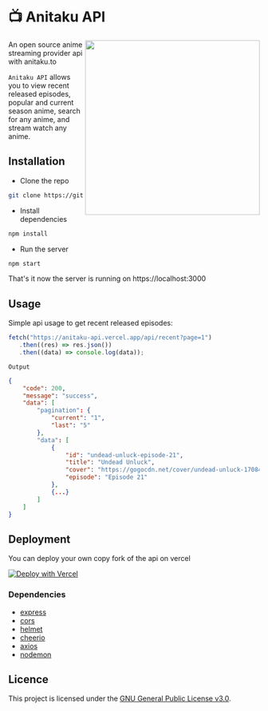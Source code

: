 # 📺 Anitaku API

<img src="https://i.imgur.com/rxqMH46.png" align="right" height="350vw">

An open source anime streaming provider api with anitaku.to

`Anitaku API` allows you to view recent released episodes, popular and current season anime, search for any anime, and stream watch any anime.

## Installation
- Clone the repo
```sh
git clone https://github.com/Kenimarru/anitaku-api.git
```
- Install dependencies
```sh
npm install
```
- Run the server
```sh
npm start
```
That's it now the server is running on https://localhost:3000


## Usage
Simple api usage to get recent released episodes:
```js
fetch("https://anitaku-api.vercel.app/api/recent?page=1")
   .then((res) => res.json())
   .then((data) => console.log(data));
```

`Output`

```json
{
    "code": 200,
    "message": "success",
    "data": [
        "pagination": {
            "current": "1",
            "last": "5"
        },
        "data": [
            {
                "id": "undead-unluck-episode-21",
                "title": "Undead Unluck",
                "cover": "https://gogocdn.net/cover/undead-unluck-1708403714.pngImage preview",
                "episode": "Episode 21"
            },
            {...}
        ]
    ]
}
```

## Deployment

You can deploy your own copy fork of the api on vercel

[![Deploy with Vercel](https://vercel.com/button)](https://vercel.com/new/clone?repository-url=https://github.com/Kenimarru/anitaku-api)

### Dependencies

- [express](https://www.npmjs.com/package/express)
- [cors](https://www.npmjs.com/package/cors)
- [helmet](https://www.npmjs.com/package/helmet)
- [cheerio](https://www.npmjs.com/package/cheerio)
- [axios](https://www.npmjs.com/package/axios)
- [nodemon](https://www.npmjs.com/package/nodemon)

## Licence

This project is licensed under the [GNU General Public License v3.0](LICENSE).